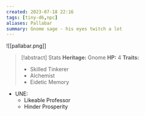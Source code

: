 ```yaml
---
created: 2023-07-18 22:16
tags: [tiny-d6,npc]
aliases: Pallabar
summary: Gnome sage - his eyes twitch a lot
---
```

![[pallabar.png]]
> [!abstract] Stats
> **Heritage:** Gnome
> **HP:** 4
> **Traits:** 
> - Skilled Tinkerer
> - Alchemist
> - Eidetic Memory

- UNE:
	- Likeable Professor
	- Hinder Prosperity